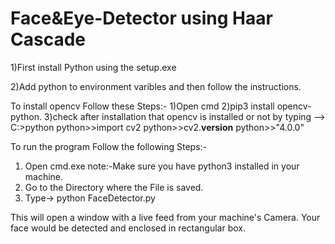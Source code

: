 # Face&Eye-Detector using Haar Cascade
  1)First install Python using the setup.exe
  
  2)Add python to environment varibles and then follow the instructions.

  To install opencv Follow these Steps:-
  1)Open cmd
  2)pip3 install opencv-python.
  3)check after installation that opencv is installed or not by typing --> 
    C:\>python
    python>>import cv2
    python>>cv2.__version__
    python>>"4.0.0"
  
  To run the program Follow the following Steps:-
  1) Open cmd.exe
  note:-Make sure you have python3 installed in your machine.
  2) Go to the Directory where the File is saved.
  3) Type-> python FaceDetector.py
  
  This will open a window with a live feed from your machine's Camera.
  Your face would be detected and enclosed in rectangular box.
  
